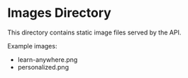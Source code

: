 # Images Directory

This directory contains static image files served by the API.

Example images:
- learn-anywhere.png
- personalized.png
